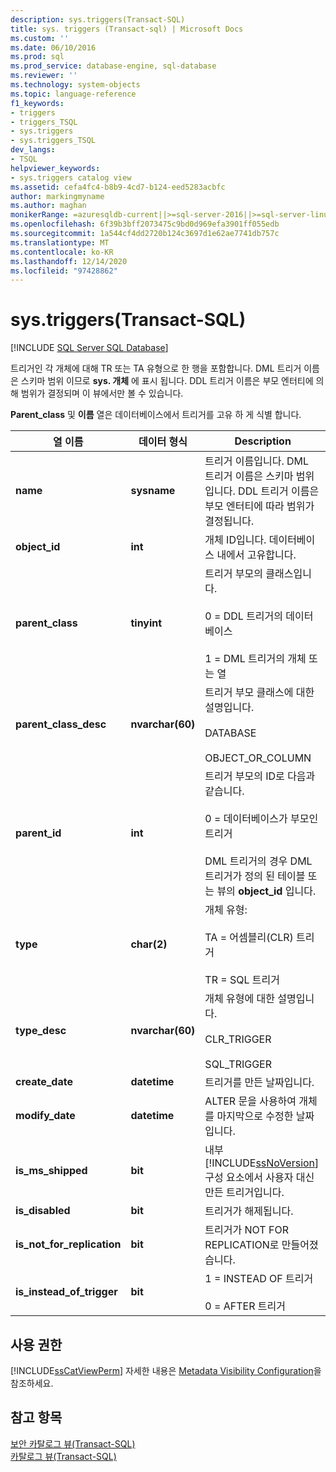 ```yaml
---
description: sys.triggers(Transact-SQL)
title: sys. triggers (Transact-sql) | Microsoft Docs
ms.custom: ''
ms.date: 06/10/2016
ms.prod: sql
ms.prod_service: database-engine, sql-database
ms.reviewer: ''
ms.technology: system-objects
ms.topic: language-reference
f1_keywords:
- triggers
- triggers_TSQL
- sys.triggers
- sys.triggers_TSQL
dev_langs:
- TSQL
helpviewer_keywords:
- sys.triggers catalog view
ms.assetid: cefa4fc4-b8b9-4cd7-b124-eed5283acbfc
author: markingmyname
ms.author: maghan
monikerRange: =azuresqldb-current||>=sql-server-2016||>=sql-server-linux-2017||=azuresqldb-mi-current
ms.openlocfilehash: 6f39b3bff2073475c9bd0d969efa3901ff055edb
ms.sourcegitcommit: 1a544cf4dd2720b124c3697d1e62ae7741db757c
ms.translationtype: MT
ms.contentlocale: ko-KR
ms.lasthandoff: 12/14/2020
ms.locfileid: "97428862"
---
```

# <a name="systriggers-transact-sql"></a>sys.triggers(Transact-SQL)
[!INCLUDE [SQL Server SQL Database](../../includes/applies-to-version/sql-asdb.md)]

  트리거인 각 개체에 대해 TR 또는 TA 유형으로 한 행을 포함합니다. DML 트리거 이름은 스키마 범위 이므로 **sys. 개체** 에 표시 됩니다. DDL 트리거 이름은 부모 엔터티에 의해 범위가 결정되며 이 뷰에서만 볼 수 있습니다.  
  
 **Parent_class** 및 **이름** 열은 데이터베이스에서 트리거를 고유 하 게 식별 합니다.  
  
|열 이름|데이터 형식|Description|  
|-----------------|---------------|-----------------|  
|**name**|**sysname**|트리거 이름입니다. DML 트리거 이름은 스키마 범위입니다. DDL 트리거 이름은 부모 엔터티에 따라 범위가 결정됩니다.|  
|**object_id**|**int**|개체 ID입니다. 데이터베이스 내에서 고유합니다.|  
|**parent_class**|**tinyint**|트리거 부모의 클래스입니다.<br /><br /> 0 = DDL 트리거의 데이터베이스<br /><br /> 1 = DML 트리거의 개체 또는 열|  
|**parent_class_desc**|**nvarchar(60)**|트리거 부모 클래스에 대한 설명입니다.<br /><br /> DATABASE<br /><br /> OBJECT_OR_COLUMN|  
|**parent_id**|**int**|트리거 부모의 ID로 다음과 같습니다.<br /><br /> 0 = 데이터베이스가 부모인 트리거<br /><br /> DML 트리거의 경우 DML 트리거가 정의 된 테이블 또는 뷰의 **object_id** 입니다.|  
|**type**|**char(2)**|개체 유형:<br /><br /> TA = 어셈블리(CLR) 트리거<br /><br /> TR = SQL 트리거|  
|**type_desc**|**nvarchar(60)**|개체 유형에 대한 설명입니다.<br /><br /> CLR_TRIGGER<br /><br /> SQL_TRIGGER|  
|**create_date**|**datetime**|트리거를 만든 날짜입니다.|  
|**modify_date**|**datetime**|ALTER 문을 사용하여 개체를 마지막으로 수정한 날짜입니다.|  
|**is_ms_shipped**|**bit**|내부 [!INCLUDE[ssNoVersion](../../includes/ssnoversion-md.md)] 구성 요소에서 사용자 대신 만든 트리거입니다.|  
|**is_disabled**|**bit**|트리거가 해제됩니다.|  
|**is_not_for_replication**|**bit**|트리거가 NOT FOR REPLICATION로 만들어졌습니다.|  
|**is_instead_of_trigger**|**bit**|1 = INSTEAD OF 트리거<br /><br /> 0 = AFTER 트리거|  
  
## <a name="permissions"></a>사용 권한  
 [!INCLUDE[ssCatViewPerm](../../includes/sscatviewperm-md.md)] 자세한 내용은 [Metadata Visibility Configuration](../../relational-databases/security/metadata-visibility-configuration.md)을 참조하세요.  
  
## <a name="see-also"></a>참고 항목  
 [보안 카탈로그 뷰&#40;Transact-SQL&#41;](../../relational-databases/system-catalog-views/security-catalog-views-transact-sql.md)   
 [카탈로그 뷰&#40;Transact-SQL&#41;](../../relational-databases/system-catalog-views/catalog-views-transact-sql.md)  
  
  
